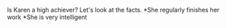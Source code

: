 Is Karen a high achiever? Let's look at the facts.
*She regularly finishes her work
*She is very intelligent
